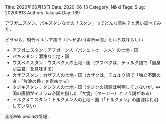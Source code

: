 ﻿Title: 2020年06月13日
Date: 2020-06-13
Category: Nikki
Tags: 
Slug: 20200613
Authors: takala4
Day: 169



アフガニスタン，パキスタンなどの「スタン」ってどんな意味？と思い調べてみた．


どうやら，現代ペルシア語で「(～が多い)場所＝国」という意味らしい．



* アフガニスタン：アフガーン人（パシュトゥーン人）の土地・国
* パキスタン：清浄な土地・国
* ウズベキスタン：ウズベク人の土地・国（ウズベクは，テュルク語で「自身が主君」を意味する）
* カザフスタン：カザフ人の土地・国（カザクは，テュルク語で「独立不羈の者」「放浪の民」を意味する）
* タジキスタン：タジク人の土地・国（タジクの語源は判明していないが，中国の唐朝がイスラム帝国を指した「大食」（タージー）という説がある）
* トルクメニスタン：トルクメン人の土地・国（「トルクメン」の語源は判明していない）



全部Wikipediaの情報．